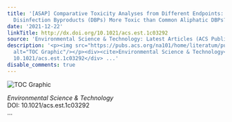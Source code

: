 ```yaml
---
title: '[ASAP] Comparative Toxicity Analyses from Different Endpoints: Are New Cyclic
  Disinfection Byproducts (DBPs) More Toxic than Common Aliphatic DBPs?'
date: '2021-12-22'
linkTitle: http://dx.doi.org/10.1021/acs.est.1c03292
source: 'Environmental Science & Technology: Latest Articles (ACS Publications)'
description: '<p><img src="https://pubs.acs.org/na101/home/literatum/publisher/achs/journals/content/esthag/0/esthag.ahead-of-print/acs.est.1c03292/20211222/images/medium/es1c03292_0005.gif"
  alt="TOC Graphic"/></p><div><cite>Environmental Science & Technology</cite></div><div>DOI:
  10.1021/acs.est.1c03292</div> ...'
disable_comments: true
---
```

<p><img src="https://pubs.acs.org/na101/home/literatum/publisher/achs/journals/content/esthag/0/esthag.ahead-of-print/acs.est.1c03292/20211222/images/medium/es1c03292_0005.gif" alt="TOC Graphic"/></p><div><cite>Environmental Science & Technology</cite></div><div>DOI: 10.1021/acs.est.1c03292</div> ...